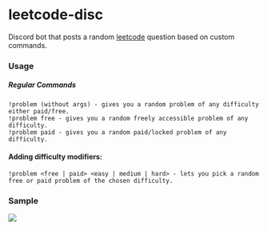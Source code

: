 # leetcode-disc
Discord bot that posts a random [leetcode](https://leetcode.com/) question based on custom commands.

### Usage

##### Regular Commands

`!problem (without args) - gives you a random problem of any difficulty either paid/free.`  
`!problem free - gives you a random freely accessible problem of any difficulty.`  
`!problem paid - gives you a random paid/locked problem of any difficulty.`  

#### Adding difficulty modifiers:

`!problem <free | paid> <easy | medium | hard> - lets you pick a random free or paid problem of the chosen difficulty.`

### Sample

![](https://github.com/chakrakan/leetcode-disc/blob/master/demo/demo.gif)
